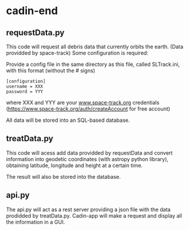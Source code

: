 # cadin-end
## requestData.py

This code will request all debris data that currently orbits the earth. (Data providded by space-track)
Some configuration is required:

Provide a config file in the same directory as this file, called SLTrack.ini, with this format (without the # signs)
```
[configuration]
username = XXX
password = YYY
````
where XXX and YYY are your www.space-track.org credentials (https://www.space-track.org/auth/createAccount for free account)

All data will be stored into an SQL-based database.

## treatData.py

This code will acess add data providded by requestData and convert information into geodetic coordinates (with astropy python library), obtaining latitude, longitude and height at a certain time.

The result will also be stored into the database.

## api.py

The api.py will act as a rest server providing a json file with the data prodidded by treatData.py.
Cadin-app will make a request and display all the information in a GUI.
